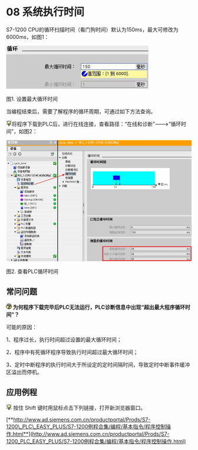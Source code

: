 # 08 系统执行时间

S7-1200 CPU的循环扫描时间（看门狗时间）默认为150ms，最大可修改为6000ms，如图1：

![](images/08-01.JPG)

图1\. 设置最大循环时间

当编程结束后，需要了解程序的循环周期，可通过如下方法查询。

![](images/3.gif)将程序下载到PLC后，进行在线连接，查看路径：“在线和诊断”--->“循环时间”，如图2：

![](images/08-02.jpg)

图2\. 查看PLC循环时间

## 常问问题

 **![](images/5.gif) 为何程序下载完毕后PLC无法运行，PLC诊断信息中出现“超出最大程序循环时间”？**  
  
可能的原因：

1、程序过长，执行时间超过设置的最大循环时间；

2、程序中有死循环程序导致执行时间超过最大循环时间；

3、定时中断程序的执行时间大于所设定的定时间隔时间，导致定时中断事件缓冲区溢出而停机。

## 应用例程

![](images/3.gif) 按住 Shift 键时用鼠标点击下列链接，打开新浏览器窗口。

[**http://www.ad.siemens.com.cn/productportal/Prods/S7-1200\_PLC\_EASY_PLUS/S7-1200例程合集/编程/基本指令/程序控制操作.html**](http://www.ad.siemens.com.cn/productportal/Prods/S7-1200_PLC_EASY_PLUS/S7-1200例程合集/编程/基本指令/程序控制操作.html)